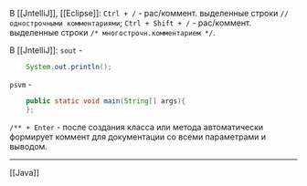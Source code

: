 В [[JntelliJ]], [[Eclipse]]:
```Ctrl + /``` - рас/коммент. выделенные строки ```// однострочными комментариями```;
```Ctrl + Shift + /``` - рас/коммент. выделенные строки ```/* многострочн.комментарием */```.

В [[JntelliJ]]:
```sout``` - 
```java
	System.out.println();
```
```psvm``` - 
```java
	public static void main(String[] args){
	};
```

```/** + Enter``` - после создания класса или метода автоматически формирует коммент для документации со всеми параметрами и выводом.

---
[[Java]]